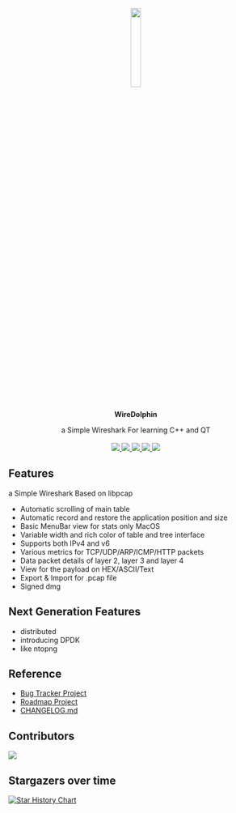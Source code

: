 <p align="center" style="text-align: center">
	<img src="./resources/icon.png" width="20%">
</p>

<p align="center" style="text-align: center">
	<b>WireDolphin</b>
</p>

<p align="center" style="text-align: center">
	a Simple Wireshark For learning C++ and QT
<br />
<br />
<a href="https://github.com/o8x">
	<img src="https://img.shields.io/badge/github-o8x-brightgreen" />
</a>
<a href="https://github.com/o8x/WireDolphin/blob/main/LICENSE">
	<img src="https://img.shields.io/github/license/o8x/WireDolphin" />
</a>
<a href="https://github.com/o8x/WireDolphin/tags">
	<img src="https://img.shields.io/github/v/tag/o8x/WireDolphin?include_prereleases&label=version"/>
</a>
<a href="https://github.com/o8x/WireDolphin">
	<img src="https://img.shields.io/github/stars/o8x/WireDolphin" />
</a>
<a href="https://github.com/o8x/WireDolphin">
	<img src="https://img.shields.io/github/forks/o8x/WireDolphin" />
</a>
</p>

## Features

a Simple Wireshark Based on libpcap

- Automatic scrolling of main table
- Automatic record and restore the application position and size
- Basic MenuBar view for stats only MacOS
- Variable width and rich color of table and tree interface
- Supports both IPv4 and v6
- Various metrics for TCP/UDP/ARP/ICMP/HTTP packets
- Data packet details of layer 2, layer 3 and layer 4
- View for the payload on HEX/ASCII/Text
- Export & Import for .pcap file
- Signed dmg

## Next Generation Features

- distributed
- introducing DPDK
- like ntopng

## Reference

- [Bug Tracker Project](https://github.com/users/o8x/projects/3)
- [Roadmap Project](https://github.com/users/o8x/projects/4)
- [CHANGELOG.md](CHANGELOG.md)

## Contributors

<a href="https://github.com/o8x/WireDolphin/graphs/contributors">
	<img src="https://contrib.rocks/image?repo=o8x/WireDolphin" />
</a>

## Stargazers over time

<a href="https://star-history.com/#o8x/WireDolphin&Date">
  <picture>
	<source media="(prefers-color-scheme: dark)" srcset="https://api.star-history.com/svg?repos=o8x/WireDolphin&type=Date&theme=dark" />
	<source media="(prefers-color-scheme: light)" srcset="https://api.star-history.com/svg?repos=o8x/WireDolphin&type=Date" />
	<img alt="Star History Chart" src="https://api.star-history.com/svg?repos=o8x/WireDolphin&type=Date" />
  </picture>
</a>
